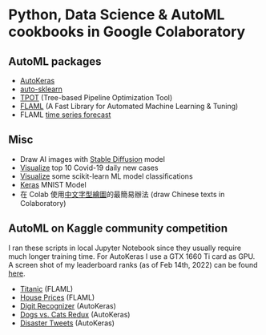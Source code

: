 # Python, Data Science & AutoML cookbooks in Google Colaboratory

## AutoML packages

* [AutoKeras](https://github.com/alankrantas/colab-python-cookbooks/blob/main/colab_autoakeras.ipynb)
* [auto-sklearn](https://github.com/alankrantas/colab-python-cookbooks/blob/main/colab_auto_sklearn.ipynb)
* [TPOT](https://github.com/alankrantas/colab-python-cookbooks/blob/main/colab_tpot.ipynb) (Tree-based Pipeline Optimization Tool)
* [FLAML](https://github.com/alankrantas/colab-python-cookbooks/blob/main/colab_flaml.ipynb) (A Fast Library for Automated Machine Learning & Tuning)
* FLAML [time series forecast](https://github.com/alankrantas/colab-python-cookbooks/blob/main/colab_flaml_time_series.ipynb)

## Misc

* Draw AI images with [Stable Diffusion](https://github.com/alankrantas/colab-python-cookbooks/blob/main/keras_cv_stable_diffusion.ipynb) model
* [Visualize](https://github.com/alankrantas/colab-python-cookbooks/blob/main/colab_covid_daily_new_cases.ipynb) top 10 Covid-19 daily new cases
* [Visualize](https://github.com/alankrantas/colab-python-cookbooks/blob/main/colab_scikitlearn_charts.ipynb) some scikit-learn ML model classifications
* [Keras](https://github.com/alankrantas/colab-python-cookbooks/blob/main/colab_keras_mnist.ipynb) MNIST Model
* 在 Colab 使用[中文字型繪圖](https://github.com/alankrantas/colab-python-cookbooks/blob/main/colab_matplotlib_chinese.ipynb)的最簡易辦法 (draw Chinese texts in Colaboratory)

## AutoML on Kaggle community competition

I ran these scripts in local Jupyter Notebook since they usually require much longer training time. For AutoKeras I use a GTX 1660 Ti card as GPU. A screen shot of my leaderboard ranks (as of Feb 14th, 2022) can be found [here](https://github.com/alankrantas/colab-python-cookbooks/blob/main/kaggle/score_2022_02_14.png).

* [Titanic](https://github.com/alankrantas/colab-python-cookbooks/blob/main/kaggle/titanic_flaml.ipynb) (FLAML)
* [House Prices](https://github.com/alankrantas/colab-python-cookbooks/blob/main/kaggle/housing_flaml.ipynb) (FLAML)
* [Digit Recognizer](https://github.com/alankrantas/colab-python-cookbooks/blob/main/kaggle/digits_autokeras.ipynb) (AutoKeras)
* [Dogs vs. Cats Redux](https://github.com/alankrantas/colab-python-cookbooks/blob/main/kaggle/catdog_autokeras.ipynb) (AutoKeras)
* [Disaster Tweets](https://github.com/alankrantas/colab-python-cookbooks/blob/main/kaggle/disasters_autokeras.ipynb) (AutoKeras)
